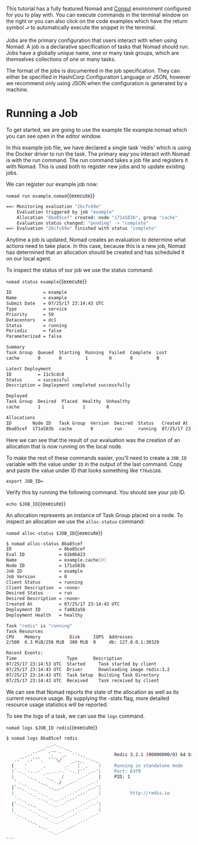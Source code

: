This tutorial has a fully featured Nomad and [Consul](https://[[HOST_SUBDOMAIN]]-8500-[[KATACODA_HOST]].environments.katacoda.com/) environment configured for you to play with.  You can execute commands in the terminal window on the right or you can also click on the code examples which have the return symbol `⮐` to automatically execute the snippet in the terminal.

Jobs are the primary configuration that users interact with when using Nomad. A job is a declarative specification of tasks that Nomad should run. Jobs have a globally unique name, one or many task groups, which are themselves collections of one or many tasks.

The format of the jobs is documented in the job specification. They can either be specified in HashiCorp Configuration Language or JSON, however we recommend only using JSON when the configuration is generated by a machine.

# Running a Job
To get started, we are going to use the example file example.nomad which you can see open in the editor window.

In this example job file, we have declared a single task 'redis' which is using the Docker driver to run the task. The primary way you interact with Nomad is with the run command. The run command takes a job file and registers it with Nomad. This is used both to register new jobs and to update existing jobs.

We can register our example job now:

`nomad run example.nomad`{{execute}}

```bash
==> Monitoring evaluation "26cfc69e"
    Evaluation triggered by job "example"
    Allocation "8ba85cef" created: node "171a583b", group "cache"
    Evaluation status changed: "pending" -> "complete"
==> Evaluation "26cfc69e" finished with status "complete"
```

Anytime a job is updated, Nomad creates an evaluation to determine what actions need to take place. In this case, because this is a new job, Nomad has determined that an allocation should be created and has scheduled it on our local agent.

To inspect the status of our job we use the status command:

`nomad status example`{{execute}}

```bash
ID            = example
Name          = example
Submit Date   = 07/25/17 23:14:43 UTC
Type          = service
Priority      = 50
Datacenters   = dc1
Status        = running
Periodic      = false
Parameterized = false

Summary
Task Group  Queued  Starting  Running  Failed  Complete  Lost
cache       0       0         1        0       0         0

Latest Deployment
ID          = 11c5cdc8
Status      = successful
Description = Deployment completed successfully

Deployed
Task Group  Desired  Placed  Healthy  Unhealthy
cache       1        1       1        0

Allocations
ID        Node ID   Task Group  Version  Desired  Status   Created At
8ba85cef  171a583b  cache       0        run      running  07/25/17 23:14:43 UTC
```

Here we can see that the result of our evaluation was the creation of an allocation that is now running on the local node.

To make the rest of these commands easier, you'll need to create a `JOB_ID` variable with the value under `ID` in the output of the last command. Copy and paste the value under ID that looks something like `f76eb168`.

`export JOB_ID=`

Verify this by running the following command. You should see your job ID.

`echo $JOB_ID`{{execute}}

An allocation represents an instance of Task Group placed on a node. To inspect an allocation we use the `alloc-status` command:

`nomad alloc-status $JOB_ID`{{execute}}

```bash
$ nomad alloc-status 8ba85cef
ID                  = 8ba85cef
Eval ID             = 61b0b423
Name                = example.cache[0]
Node ID             = 171a583b
Job ID              = example
Job Version         = 0
Client Status       = running
Client Description  = <none>
Desired Status      = run
Desired Description = <none>
Created At          = 07/25/17 23:14:43 UTC
Deployment ID       = fa882a5b
Deployment Health   = healthy

Task "redis" is "running"
Task Resources
CPU    Memory           Disk     IOPS  Addresses
2/500  6.3 MiB/256 MiB  300 MiB  0     db: 127.0.0.1:30329

Recent Events:
Time                   Type      Description
07/25/17 23:14:53 UTC  Started     Task started by client
07/25/17 23:14:43 UTC  Driver      Downloading image redis:3.2
07/25/17 23:14:43 UTC  Task Setup  Building Task Directory
07/25/17 23:14:43 UTC  Received    Task received by client
```

We can see that Nomad reports the state of the allocation as well as its current resource usage. By supplying the -stats flag, more detailed resource usage statistics will be reported.

To see the logs of a task, we can use the `logs` command.

`nomad logs $JOB_ID redis`{{execute}}

```bash
$ nomad logs 8ba85cef redis
                 _._
            _.-``__ ''-._
       _.-``    `.  `_.  ''-._           Redis 3.2.1 (00000000/0) 64 bit
   .-`` .-```.  ```\/    _.,_ ''-._
  (    '      ,       .-`  | `,    )     Running in standalone mode
  |`-._`-...-` __...-.``-._|'` _.-'|     Port: 6379
  |    `-._   `._    /     _.-'    |     PID: 1
   `-._    `-._  `-./  _.-'    _.-'
  |`-._`-._    `-.__.-'    _.-'_.-'|
  |    `-._`-._        _.-'_.-'    |           http://redis.io
   `-._    `-._`-.__.-'_.-'    _.-'
  |`-._`-._    `-.__.-'    _.-'_.-'|
  |    `-._`-._        _.-'_.-'    |
   `-._    `-._`-.__.-'_.-'    _.-'
       `-._    `-.__.-'    _.-'
           `-._        _.-'
               `-.__.-'
...
```
